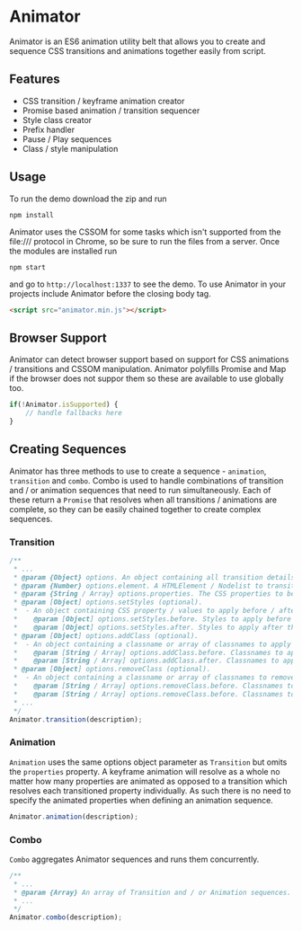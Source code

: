 # Animator
Animator is an ES6 animation utility belt that allows you to create and sequence CSS transitions and animations together easily from script.

## Features
* CSS transition / keyframe animation creator
* Promise based animation / transition sequencer
* Style class creator
* Prefix handler
* Pause / Play sequences
* Class / style manipulation

## Usage
To run the demo download the zip and run
```unix
npm install
```
Animator uses the CSSOM for some tasks which isn't supported from the file:/// protocol in Chrome, so be sure to run the files from a server. Once the modules are installed run
```unix
npm start
```
and go to <code>http://localhost:1337</code> to see the demo. To use Animator in your projects include Animator before the closing body tag.
```html
<script src="animator.min.js"></script>
```

## Browser Support
Animator can detect browser support based on support for CSS animations / transitions and CSSOM manipulation. Animator polyfills Promise and Map if the browser does not suppor them so these are available to use globally too.
```javascript
if(!Animator.isSupported) {
    // handle fallbacks here
}
```

## Creating Sequences
Animator has three methods to use to create a sequence - <code>animation</code>, <code>transition</code> and <code>combo</code>. Combo is used to handle combinations of transition and / or animation sequences that need to run simultaneously. Each of these return a <code>Promise</code> that resolves when all transitions / animations are complete, so they can be easily chained together to create complex sequences.

### Transition 
```javascript
/**
 * ...
 * @param {Object} options. An object containing all transition details.
 * @param {Number} options.element. A HTMLElement / Nodelist to transition.
 * @param {String / Array} options.properties. The CSS properties to be transitioned.
 * @param [Object] options.setStyles (optional). 
 *  - An object containing CSS property / values to apply before / after the transition.
 *    @param [Object] options.setStyles.before. Styles to apply before the transition starts.
 *    @param [Object] options.setStyles.after. Styles to apply after the transition ends.
 * @param [Object] options.addClass (optional).
 *  - An object containing a classname or array of classnames to apply before / after the transition.
 *    @param [String / Array] options.addClass.before. Classnames to apply before the transition starts.
 *    @param [String / Array] options.addClass.after. Classnames to apply after the transition ends.
 * @param [Object] options.removeClass (optional).
 *  - An object containing a classname or array of classnames to remove before / after the transition.
 *    @param [String / Array] options.removeClass.before. Classnames to remove before the transition starts.
 *    @param [String / Array] options.removeClass.before. Classnames to apply after the transition ends. 
 * ...
 */
Animator.transition(description);
```

### Animation
<code>Animation</code> uses the same options object parameter as <code>Transition</code> but omits the <code>properties</code> property. A keyframe animation will resolve as a whole no matter how many properties are animated as opposed to a transition which resolves each transitioned property individually. As such there is no need to specify the animated properties when defining an animation sequence. 
```javascript
Animator.animation(description);
```

### Combo
<code>Combo</code> aggregates Animator sequences and runs them concurrently.
```javascript
/**
 * ...
 * @param {Array} An array of Transition and / or Animation sequences.
 * ...
 */
Animator.combo(description);
```



